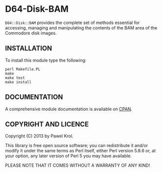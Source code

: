 D64-Disk-BAM
============

`D64::Disk::BAM` provides the complete set of methods essential for accessing, managing and manipulating the contents of the BAM area of the Commodore disk images.

INSTALLATION
------------

To install this module type the following:

    perl Makefile.PL
    make
    make test
    make install

DOCUMENTATION
-------------

A comprehensive module documentation is available on [CPAN](http://search.cpan.org/~pawelkrol/D64-Disk-BAM/lib/D64/Disk/BAM.pm).

COPYRIGHT AND LICENCE
---------------------

Copyright (C) 2013 by Pawel Krol.

This library is free open source software; you can redistribute it and/or modify it under the same terms as Perl itself, either Perl version 5.8.6 or, at your option, any later version of Perl 5 you may have available.

PLEASE NOTE THAT IT COMES WITHOUT A WARRANTY OF ANY KIND!
